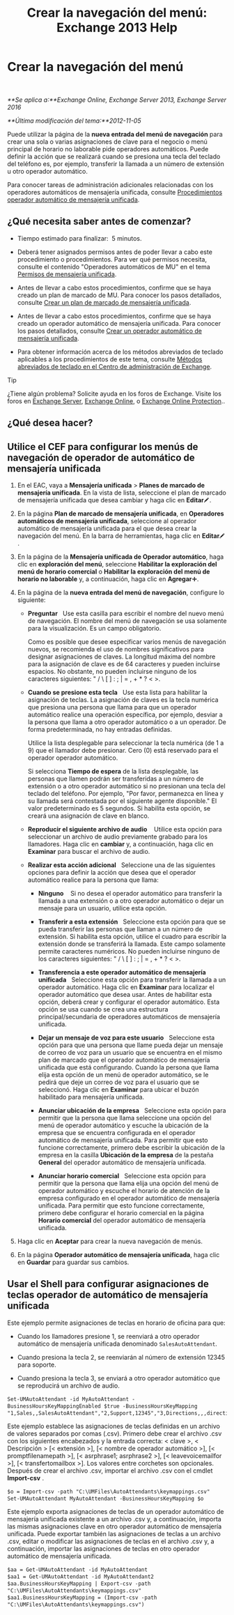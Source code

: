 ﻿---
title: 'Crear la navegación del menú: Exchange 2013 Help'
TOCTitle: Crear la navegación del menú
ms:assetid: 3cfc9a01-0a61-4d15-9561-621568dc30d9
ms:mtpsurl: https://technet.microsoft.com/es-es/library/Aa997471(v=EXCHG.150)
ms:contentKeyID: 49895584
ms.date: 05/22/2018
mtps_version: v=EXCHG.150
f1_keywords:
- Microsoft.Exchange.Management.SnapIn.Esm.OrganizationConfiguration.UnifiedMessaging.AutoAttendantKeyMappingControl
ms.translationtype: MT
---

# Crear la navegación del menú

 

_**Se aplica a:**Exchange Online, Exchange Server 2013, Exchange Server 2016_

_**Última modificación del tema:**2012-11-05_

Puede utilizar la página de la **nueva entrada del menú de navegación** para crear una sola o varias asignaciones de clave para el negocio o menú principal de horario no laborable pide operadores automáticos. Puede definir la acción que se realizará cuando se presiona una tecla del teclado del teléfono es, por ejemplo, transferir la llamada a un número de extensión u otro operador automático.

Para conocer tareas de administración adicionales relacionadas con los operadores automáticos de mensajería unificada, consulte [Procedimientos operador automático de mensajería unificada](um-auto-attendant-procedures-exchange-2013-help.md).

## ¿Qué necesita saber antes de comenzar?

  - Tiempo estimado para finalizar:  5 minutos.

  - Deberá tener asignados permisos antes de poder llevar a cabo este procedimiento o procedimientos. Para ver qué permisos necesita, consulte el contenido "Operadores automáticos de MU" en el tema [Permisos de mensajería unificada](unified-messaging-permissions-exchange-2013-help.md).

  - Antes de llevar a cabo estos procedimientos, confirme que se haya creado un plan de marcado de MU. Para conocer los pasos detallados, consulte [Crear un plan de marcado de mensajería unificada](create-a-um-dial-plan-exchange-2013-help.md).

  - Antes de llevar a cabo estos procedimientos, confirme que se haya creado un operador automático de mensajería unificada. Para conocer los pasos detallados, consulte [Crear un operador automático de mensajería unificada](create-a-um-auto-attendant-exchange-2013-help.md).

  - Para obtener información acerca de los métodos abreviados de teclado aplicables a los procedimientos de este tema, consulte [Métodos abreviados de teclado en el Centro de administración de Exchange](keyboard-shortcuts-in-the-exchange-admin-center-exchange-online-protection-help.md).


> [!TIP]
> ¿Tiene algún problema? Solicite ayuda en los foros de Exchange. Visite los foros en <A href="https://go.microsoft.com/fwlink/p/?linkid=60612">Exchange Server</A>, <A href="https://go.microsoft.com/fwlink/p/?linkid=267542">Exchange Online</A>, o <A href="https://go.microsoft.com/fwlink/p/?linkid=285351">Exchange Online Protection</A>..



## ¿Qué desea hacer?

## Utilice el CEF para configurar los menús de navegación de operador de automático de mensajería unificada

1.  En el EAC, vaya a **Mensajería unificada** \> **Planes de marcado de mensajería unificada**. En la vista de lista, seleccione el plan de marcado de mensajería unificada que desea cambiar y haga clic en **Editar**![Icono Editar](images/Bb124582.6f53ccb2-1f13-4c02-bea0-30690e6ea71d(EXCHG.150).gif "Icono Editar").

2.  En la página **Plan de marcado de mensajería unificada**, en **Operadores automáticos de mensajería unificada**, seleccione al operador automático de mensajería unificada para el que desea crear la navegación del menú. En la barra de herramientas, haga clic en **Editar**![Icono Editar](images/Bb124582.6f53ccb2-1f13-4c02-bea0-30690e6ea71d(EXCHG.150).gif "Icono Editar").

3.  En la página de la **Mensajería unificada de Operador automático**, haga clic en **exploración del menú**, seleccione **Habilitar la exploración del menú de horario comercial** o **Habilitar la exploración del menú de horario no laborable** y, a continuación, haga clic en **Agregar**![Agregar icono](images/JJ218640.c1e75329-d6d7-4073-a27d-498590bbb558(EXCHG.150).gif "Agregar icono").

4.  En la página de la **nueva entrada del menú de navegación**, configure lo siguiente:
    
      - **Preguntar**   Use esta casilla para escribir el nombre del nuevo menú de navegación. El nombre del menú de navegación se usa solamente para la visualización. Es un campo obligatorio.
        
        Como es posible que desee especificar varios menús de navegación nuevos, se recomienda el uso de nombres significativos para designar asignaciones de claves. La longitud máxima del nombre para la asignación de clave es de 64 caracteres y pueden incluirse espacios. No obstante, no pueden incluirse ninguno de los caracteres siguientes: " / \\ \[ \] : ; | = , + \* ? \< \>.
    
      - **Cuando se presione esta tecla**   Use esta lista para habilitar la asignación de teclas. La asignación de claves es la tecla numérica que presiona una persona que llama para que un operador automático realice una operación específica, por ejemplo, desviar a la persona que llama a otro operador automático o a un operador. De forma predeterminada, no hay entradas definidas.
        
        Utilice la lista desplegable para seleccionar la tecla numérica (de 1 a 9) que el llamador debe presionar. Cero (0) está reservado para el operador operador automático.
        
        Si selecciona **Tiempo de espera** de la lista desplegable, las personas que llamen podrán ser transferidas a un número de extensión o a otro operador automático si no presionan una tecla del teclado del teléfono. Por ejemplo, "Por favor, permanezca en línea y su llamada será contestada por el siguiente agente disponible." El valor predeterminado es 5 segundos. Si habilita esta opción, se creará una asignación de clave en blanco.
    
      - **Reproducir el siguiente archivo de audio**    Utilice esta opción para seleccionar un archivo de audio previamente grabado para los llamadores. Haga clic en **cambiar** y, a continuación, haga clic en **Examinar** para buscar el archivo de audio.
    
      - **Realizar esta acción adicional**   Seleccione una de las siguientes opciones para definir la acción que desea que el operador automático realice para la persona que llama:
        
          - **Ninguno**    Si no desea el operador automático para transferir la llamada a una extensión o a otro operador automático o dejar un mensaje para un usuario, utilice esta opción.
        
          - **Transferir a esta extensión**   Seleccione esta opción para que se pueda transferir las personas que llaman a un número de extensión. Si habilita esta opción, utilice el cuadro para escribir la extensión donde se transferirá la llamada. Este campo solamente permite caracteres numéricos. No pueden incluirse ninguno de los caracteres siguientes: " / \\ \[ \] : ; | = , + \* ? \< \>.
        
          - **Transferencia a este operador automático de mensajería unificada**   Seleccione esta opción para transferir la llamada a un operador automático. Haga clic en **Examinar** para localizar el operador automático que desea usar. Antes de habilitar esta opción, deberá crear y configurar el operador automático. Esta opción se usa cuando se crea una estructura principal/secundaria de operadores automáticos de mensajería unificada.
        
          - **Dejar un mensaje de voz para este usuario**   Seleccione esta opción para que una persona que llame pueda dejar un mensaje de correo de voz para un usuario que se encuentra en el mismo plan de marcado que el operador automático de mensajería unificada que está configurando. Cuando la persona que llama elija esta opción de un menú de operador automático, se le pedirá que deje un correo de voz para el usuario que se seleccionó. Haga clic en **Examinar** para ubicar el buzón habilitado para mensajería unificada.
        
          - **Anunciar ubicación de la empresa**   Seleccione esta opción para permitir que la persona que llama seleccione una opción del menú de operador automático y escuche la ubicación de la empresa que se encuentra configurada en el operador automático de mensajería unificada. Para permitir que esto funcione correctamente, primero debe escribir la ubicación de la empresa en la casilla **Ubicación de la empresa** de la pestaña **General** del operador automático de mensajería unificada.
        
          - **Anunciar horario comercial**   Seleccione esta opción para permitir que la persona que llama elija una opción del menú de operador automático y escuche el horario de atención de la empresa configurado en el operador automático de mensajería unificada. Para permitir que esto funcione correctamente, primero debe configurar el horario comercial en la página **Horario comercial** del operador automático de mensajería unificada.

5.  Haga clic en **Aceptar** para crear la nueva navegación de menús.

6.  En la página **Operador automático de mensajería unificada**, haga clic en **Guardar** para guardar sus cambios.

## Usar el Shell para configurar asignaciones de teclas operador de automático de mensajería unificada

Este ejemplo permite asignaciones de teclas en horario de oficina para que:

  - Cuando los llamadores presione 1, se reenviará a otro operador automático de mensajería unificada denominado `SalesAutoAttendant`.

  - Cuando presiona la tecla 2, se reenviarán al número de extensión 12345 para soporte.

  - Cuando presiona la tecla 3, se enviará a otro operador automático que se reproducirá un archivo de audio.

<!-- end list -->

    Set-UMAutoAttendant -id MyAutoAttendant -BusinessHoursKeyMappingEnabled $true -BusinessHoursKeyMapping "1,Sales,,SalesAutoAttendant","2,Support,12345","3,Directions,,,directions.wav"

Este ejemplo establece las asignaciones de teclas definidas en un archivo de valores separados por comas (.csv). Primero debe crear el archivo .csv con los siguientes encabezados y la entrada correcta: \< clave \>, \< Descripción \> \[\< extensión \>\], \[\< nombre de operador automático \>\], \[\< promptfilenamepath \>\], \[\< asrphrase1; asrphrase2 \>\], \[\< leavevoicemailfor \>\], \[\< transfertomailbox \>\]. Los valores entre corchetes son opcionales. Después de crear el archivo .csv, importar el archivo .csv con el cmdlet **Import-csv** .

    $o = Import-csv -path "C:\UMFiles\AutoAttendants\keymappings.csv"
    Set-UMAutoAttendant MyAutoAttendant -BusinessHoursKeyMapping $o

Este ejemplo exporta asignaciones de teclas de un operador automático de mensajería unificada existente a un archivo .csv y, a continuación, importa las mismas asignaciones clave en otro operador automático de mensajería unificada. Puede exportar también las asignaciones de teclas a un archivo .csv, editar o modificar las asignaciones de teclas en el archivo .csv y, a continuación, importar las asignaciones de teclas en otro operador automático de mensajería unificada.

    $aa = Get-UMAutoAttendant -id MyAutoAttendant
    $aa1 = Get-UMAutoAttendant -id MyAutoAttendant2
    $aa.BusinessHoursKeyMapping | Export-csv -path "C:\UMFiles\AutoAttendants\keymappings.csv"
    $aa1.BusinessHoursKeyMapping = (Import-csv -path "C:\UMFiles\AutoAttendants\keymappings.csv")

